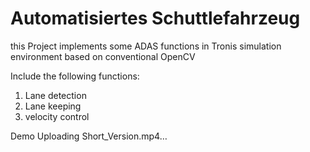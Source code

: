 # Automatisiertes Schuttlefahrzeug
this Project implements some ADAS functions in Tronis simulation environment based on conventional OpenCV

Include the following functions:
1. Lane detection
2. Lane keeping
3. velocity control

Demo
Uploading Short_Version.mp4…
